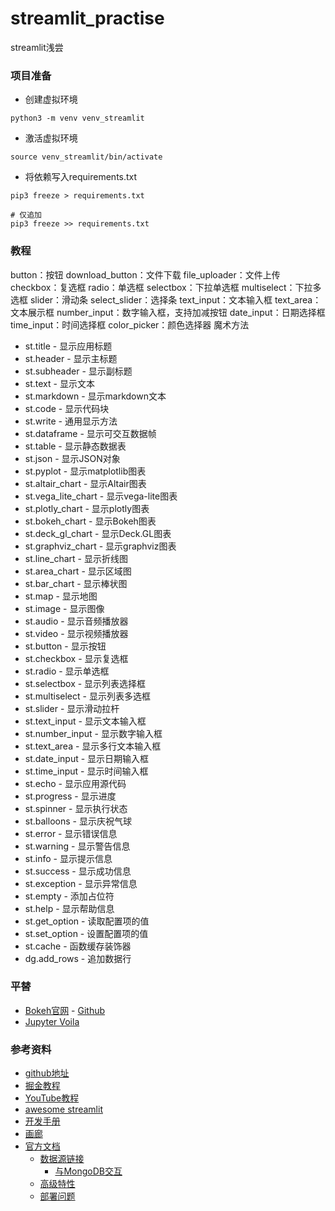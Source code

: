 # streamlit_practise
streamlit浅尝


### 项目准备

* 创建虚拟环境
```shell
python3 -m venv venv_streamlit
```
* 激活虚拟环境
```shell
source venv_streamlit/bin/activate
```
* 将依赖写入requirements.txt
```shell
pip3 freeze > requirements.txt

# 仅追加
pip3 freeze >> requirements.txt
```

### 教程
button：按钮
download_button：文件下载
file_uploader：文件上传
checkbox：复选框
radio：单选框
selectbox：下拉单选框
multiselect：下拉多选框
slider：滑动条
select_slider：选择条
text_input：文本输入框
text_area：文本展示框
number_input：数字输入框，支持加减按钮
date_input：日期选择框
time_input：时间选择框
color_picker：颜色选择器
  魔术方法
* st.title - 显示应用标题
* st.header - 显示主标题
* st.subheader - 显示副标题
* st.text - 显示文本
* st.markdown - 显示markdown文本
* st.code - 显示代码块
* st.write - 通用显示方法
* st.dataframe - 显示可交互数据帧
* st.table - 显示静态数据表
* st.json - 显示JSON对象
* st.pyplot - 显示matplotlib图表
* st.altair_chart - 显示Altair图表
* st.vega_lite_chart - 显示vega-lite图表
* st.plotly_chart - 显示plotly图表
* st.bokeh_chart - 显示Bokeh图表
* st.deck_gl_chart - 显示Deck.GL图表
* st.graphviz_chart - 显示graphviz图表
* st.line_chart - 显示折线图
* st.area_chart - 显示区域图
* st.bar_chart - 显示棒状图
* st.map - 显示地图
* st.image - 显示图像
* st.audio - 显示音频播放器
* st.video - 显示视频播放器
* st.button - 显示按钮
* st.checkbox - 显示复选框
* st.radio - 显示单选框
* st.selectbox - 显示列表选择框
* st.multiselect - 显示列表多选框
* st.slider - 显示滑动拉杆
* st.text_input - 显示文本输入框
* st.number_input - 显示数字输入框
* st.text_area - 显示多行文本输入框
* st.date_input - 显示日期输入框
* st.time_input - 显示时间输入框
* st.echo - 显示应用源代码
* st.progress - 显示进度
* st.spinner - 显示执行状态
* st.balloons - 显示庆祝气球
* st.error - 显示错误信息
* st.warning - 显示警告信息
* st.info - 显示提示信息
* st.success - 显示成功信息
* st.exception - 显示异常信息
* st.empty - 添加占位符
* st.help - 显示帮助信息
* st.get_option - 读取配置项的值
* st.set_option - 设置配置项的值
* st.cache - 函数缓存装饰器
* dg.add_rows - 追加数据行

### 平替
* [Bokeh官网](https://docs.bokeh.org/en/latest/index.html) - [Github](https://github.com/bokeh/bokeh)
* [Jupyter Voila](https://blog.jupyter.org/and-voil%C3%A0-f6a2c08a4a93)

### 参考资料
* [github地址](https://github.com/streamlit/streamlit?tab=readme-ov-file)
* [掘金教程](https://juejin.cn/post/7044757186064416798)
* [YouTube教程](https://www.youtube.com/watch?v=B2iAodr0fOo)
* [awesome streamlit](https://github.com/MarcSkovMadsen/awesome-streamlit)
* [开发手册](http://cw.hubwiz.com/card/c/streamlit-manual/)
* [画廊](https://streamlit.io/gallery)
* [官方文档](https://docs.streamlit.io/)
  * [数据源链接](https://docs.streamlit.io/knowledge-base/tutorials/databases)
    * [与MongoDB交互](https://docs.streamlit.io/knowledge-base/tutorials/databases/mongodb)
  * [高级特性](https://docs.streamlit.io/library/advanced-features)
  * [部署问题](https://docs.streamlit.io/knowledge-base/deploy)
